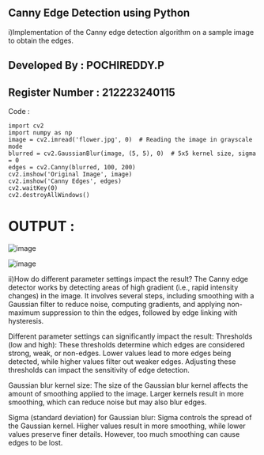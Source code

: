 ## Canny Edge Detection using Python
i)Implementation of the Canny edge detection algorithm on a sample image to obtain the edges.
## Developed By : POCHIREDDY.P
## Register Number : 212223240115
Code :
```
import cv2
import numpy as np
image = cv2.imread('flower.jpg', 0)  # Reading the image in grayscale mode
blurred = cv2.GaussianBlur(image, (5, 5), 0)  # 5x5 kernel size, sigma = 0
edges = cv2.Canny(blurred, 100, 200)
cv2.imshow('Original Image', image)
cv2.imshow('Canny Edges', edges)
cv2.waitKey(0)
cv2.destroyAllWindows()
```
# OUTPUT :
![image](https://github.com/pochireddyp/canny-edge-detection/assets/150232043/cd156226-2281-4c39-b60b-757610b30730)

![image](https://github.com/pochireddyp/canny-edge-detection/assets/150232043/b3a72c85-d57f-45e7-90e3-3fd53604ab72)



ii)How do different parameter settings impact the result?
The Canny edge detector works by detecting areas of high gradient (i.e., rapid intensity changes) in the image. It involves several steps, including smoothing with a Gaussian filter to reduce noise, computing gradients, and applying non-maximum suppression to thin the edges, followed by edge linking with hysteresis.

Different parameter settings can significantly impact the result:
Thresholds (low and high):
These thresholds determine which edges are considered strong, weak, or non-edges. Lower values lead to more edges being detected, while higher values filter out weaker edges. Adjusting these thresholds can impact the sensitivity of edge detection.

Gaussian blur kernel size:
The size of the Gaussian blur kernel affects the amount of smoothing applied to the image. Larger kernels result in more smoothing, which can reduce noise but may also blur edges.

Sigma (standard deviation) for Gaussian blur:
Sigma controls the spread of the Gaussian kernel. Higher values result in more smoothing, while lower values preserve finer details. However, too much smoothing can cause edges to be lost.
